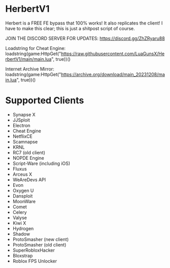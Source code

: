 # HerbertV1
Herbert is a FREE FE bypass that 100% works! It also replicates the client! I have to make this clear; this is just a shitpost script of course.

JOIN THE DISCORD SERVER FOR UPDATES: https://discord.gg/ZhZRyaru88

Loadstring for Cheat Engine: loadstring(game:HttpGet("https://raw.githubusercontent.com/LuaGunsX/HerbertV1/main/main.lua", true))()

Internet Archive Mirror: loadstring(game:HttpGet("https://archive.org/download/main_20231208/main.lua", true))()
# Supported Clients
* Synapse X
* JJSploit
* Electron
* Cheat Engine
* NetflixCE
* Scamnapse
* KRNL
* RC7 (old client)
* NOPDE Engine
* Script-Ware (including iOS)
* Fluxus
* Arceus X
* WeAreDevs API
* Evon
* Oxygen U
* Dansploit
* MoonWare
* Comet
* Celery
* Valyse
* Kiwi X
* Hydrogen
* Shadow
* ProtoSmasher (new client)
* ProtoSmasher (old client)
* SuperRobloxHacker
* Bloxstrap
* Roblox FPS Unlocker
